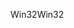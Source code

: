 <span data-ttu-id="de3b9-101">Win32</span><span class="sxs-lookup"><span data-stu-id="de3b9-101">Win32</span></span>